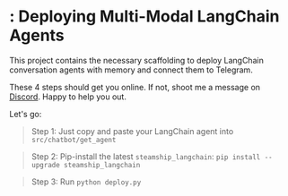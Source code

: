 # : Deploying Multi-Modal LangChain Agents

This project contains the necessary scaffolding to deploy LangChain conversation agents with memory and connect them to
Telegram.

These 4 steps should get you online. If not, shoot me a message on [Discord](https://steamship.com/discord). Happy to
help you out.

Let's go:

> Step 1: Just copy and paste your LangChain agent into `src/chatbot/get_agent`


> Step 2: Pip-install the latest `steamship_langchain`: `pip install --upgrade steamship_langchain`


> Step 3: Run `python deploy.py`